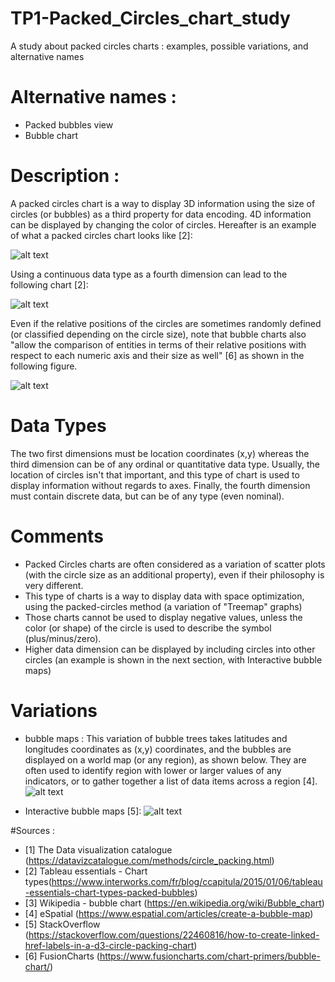 # TP1-Packed_Circles_chart_study
A study about packed circles charts : examples, possible variations, and alternative names


# Alternative names :
- Packed bubbles view
- Bubble chart



# Description :
A packed circles chart is a way to display 3D information using the size of circles (or bubbles) as a third property for data encoding. 4D information can be displayed by changing the color of circles. Hereafter is an example of what a packed circles chart looks like [2]:

![alt text](https://github.com/ValentinCrr/TP1-Packed_Circle_chart_study/blob/master/TECTPackedBubbles1.png)

Using a continuous data type as a fourth dimension can lead to the following chart [2]:

![alt text](https://github.com/ValentinCrr/TP1-Packed_Circle_chart_study/blob/master/TECTPackedBubbles3.png)

Even if the relative positions of the circles are sometimes randomly defined (or classified depending on the circle size), note that bubble charts also "allow the comparison of entities in terms of their relative positions with respect to each numeric axis and their size as well" [6] as shown in the following figure.

![alt text](https://github.com/ValentinCrr/TP1-Packed_Circle_chart_study/blob/master/BubbleChart2.png)



# Data Types
The two first dimensions must be location coordinates (x,y) whereas the third dimension can be of any ordinal or quantitative data type. Usually, the location of circles isn't that important, and this type of chart is used to display information without regards to axes. Finally, the fourth dimension must contain discrete data, but can be of any type (even nominal).




# Comments
- Packed Circles charts are often considered as a variation of scatter plots (with the circle size as an additional property), even if their philosophy is very different.
- This type of charts is a way to display data with space optimization, using the packed-circles method (a variation of "Treemap" graphs)
- Those charts cannot be used to display negative values, unless the color (or shape) of the circle is used to describe the symbol (plus/minus/zero).
- Higher data dimension can be displayed by including circles into other circles (an example is shown in the next section, with Interactive bubble maps)



# Variations 

- bubble maps : This variation of bubble trees takes latitudes and longitudes coordinates as (x,y) coordinates, and the bubbles are displayed on a world map (or any region), as shown below. They are often used to identify region with lower or larger values of any indicators, or to gather together a list of data items across a region [4].
![alt text](https://github.com/ValentinCrr/TP1-Packed_Circle_chart_study/blob/master/Europe-GDP-per-country-1.jpg)

- Interactive bubble maps [5]:
![alt text](https://github.com/ValentinCrr/TP1-Packed_Circle_chart_study/blob/master/Interactive_Bubble_chart)



#Sources :
- [1] The Data visualization catalogue (https://datavizcatalogue.com/methods/circle_packing.html)
- [2] Tableau essentials - Chart types(https://www.interworks.com/fr/blog/ccapitula/2015/01/06/tableau-essentials-chart-types-packed-bubbles)
- [3] Wikipedia - bubble chart (https://en.wikipedia.org/wiki/Bubble_chart)
- [4] eSpatial (https://www.espatial.com/articles/create-a-bubble-map)
- [5] StackOverflow (https://stackoverflow.com/questions/22460816/how-to-create-linked-href-labels-in-a-d3-circle-packing-chart)
- [6] FusionCharts (https://www.fusioncharts.com/chart-primers/bubble-chart/)